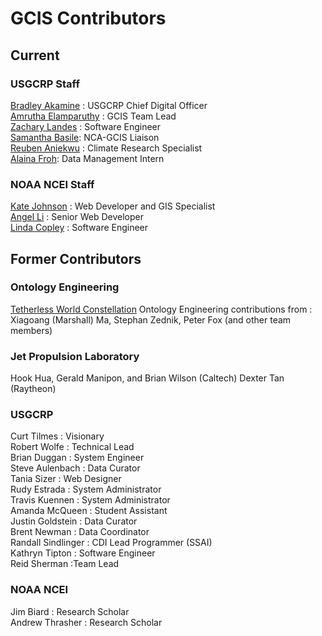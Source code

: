 # GCIS Contributors

## Current

### USGCRP Staff

[Bradley Akamine](https://www.globalchange.gov/staff/bradley-akamine) : USGCRP Chief Digital Officer <br>
[Amrutha Elamparuthy](https://www.globalchange.gov/staff/amrutha-elamparuthy) : GCIS Team Lead  <br>
[Zachary Landes](https://www.globalchange.gov/staff/zach-landes) : Software Engineer <br>
[Samantha Basile](https://www.globalchange.gov/staff/samantha-basile): NCA-GCIS Liaison <br>
[Reuben Aniekwu](https://www.globalchange.gov/staff/reuben-aniekwu) : Climate Research Specialist <br>
[Alaina Froh](https://www.globalchange.gov/staff/alaina-froh): Data Management Intern

### NOAA NCEI Staff

[Kate Johnson](https://ncics.org/people/kate-johnson/) : Web Developer and GIS Specialist <br>
[Angel Li](https://ncics.org/people/angel-li/) : Senior Web Developer <br>
[Linda Copley](https://ncics.org/people/linda-copley/) : Software Engineer <br>


## Former Contributors
### Ontology Engineering
<a href="http://tw.rpi.edu/web/project/gcis-imsap">Tetherless World Constellation</a> Ontology Engineering contributions from : 
Xiagoang (Marshall) Ma, Stephan Zednik, Peter Fox (and other team members)

### Jet Propulsion Laboratory
Hook Hua, Gerald Manipon, and Brian Wilson (Caltech)
Dexter Tan (Raytheon)

### USGCRP
Curt Tilmes : Visionary <br>
Robert Wolfe : Technical Lead<br>
Brian Duggan : System Engineer<br>
Steve Aulenbach : Data Curator<br>
Tania Sizer : Web Designer<br>
Rudy Estrada : System Administrator<br>
Travis Kuennen : System Administrator<br>
Amanda McQueen : Student Assistant<br>
Justin Goldstein : Data Curator<br>
Brent Newman : Data Coordinator<br>
Randall Sindlinger : CDI Lead Programmer (SSAI)<br>
Kathryn Tipton : Software Engineer<br>
Reid Sherman :Team Lead<br>


### NOAA NCEI
Jim Biard : Research Scholar<br>
Andrew Thrasher : Research Scholar

